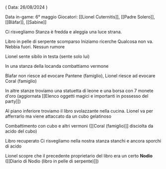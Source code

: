 ( Data: 26/08/2024 )

Data in-game: 6° maggio
Giocatori: [[Lionel Cuternitis]], [[Padre Solero]], [[Blàfar]], [[Sabine]]

Ci risvegliamo
Stanza è fredda e aleggia una luce strana.

Libro in pelle di serpente scomparso
Iniziamo ricerche
Qualcosa non va. Nebbia fuori. Nessun rumore

Lionel sente sibilo in testa (sente solo lui)

In una stanza della locanda combattiamo vermone

Blafar non riesce ad evocare Pantene (famiglio), 
Lionel riesce ad evocare Coral (famiglio)

In altre stanze troviamo una statuetta di leone e una borsa con 7 monete d'oro (aggiornata [[Elenco oggetti magici e importanti in possesso del party]])

Al piano inferiore troviamo il libro svolazzante nella cucina.
Lionel va per afferrarlo ma viene attaccato da un cubo gelatinoso

Combattimento con cubo e altri vermoni ([[Coral (famiglio)]] disciolta da acido del cubo)

Libro recuperato
Ci risvegliamo nella nostra stanza stanchi e ancora sporchi di acido

Lionel scopre che il precedente proprietario del libro era un certo **Nodio** ([[Diario di Nodio (libro in pelle di serpente)]])


